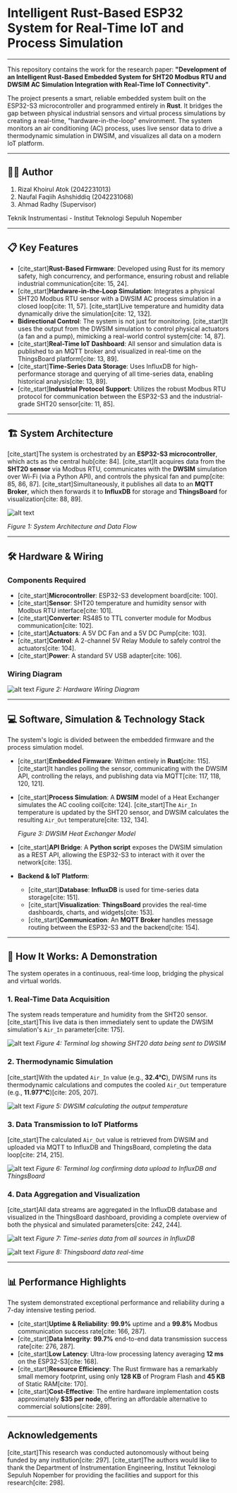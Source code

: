 # Intelligent Rust-Based ESP32 System for Real-Time IoT and Process Simulation
---

This repository contains the work for the research paper: **"Development of an Intelligent Rust-Based Embedded System for SHT20 Modbus RTU and DWSIM AC Simulation Integration with Real-Time IoT Connectivity"**.

The project presents a smart, reliable embedded system built on the ESP32-S3 microcontroller and programmed entirely in **Rust**. It bridges the gap between physical industrial sensors and virtual process simulations by creating a real-time, "hardware-in-the-loop" environment. The system monitors an air conditioning (AC) process, uses live sensor data to drive a thermodynamic simulation in DWSIM, and visualizes all data on a modern IoT platform.

---

## 👨‍💻 Author
1. Rizal Khoirul Atok (2042231013)
2. Naufal Faqiih Ashshiddiq (2042231068)
3. Ahmad Radhy (Supervisor)

Teknik Instrumentasi - Institut Teknologi Sepuluh Nopember

---

## 📋 Key Features

* [cite_start]**Rust-Based Firmware**: Developed using Rust for its memory safety, high concurrency, and performance, ensuring robust and reliable industrial communication[cite: 15, 24].
* [cite_start]**Hardware-in-the-Loop Simulation**: Integrates a physical SHT20 Modbus RTU sensor with a DWSIM AC process simulation in a closed loop[cite: 11, 57]. [cite_start]Live temperature and humidity data dynamically drive the simulation[cite: 12, 132].
* **Bidirectional Control**: The system is not just for monitoring. [cite_start]It uses the output from the DWSIM simulation to control physical actuators (a fan and a pump), mimicking a real-world control system[cite: 14, 87].
* [cite_start]**Real-Time IoT Dashboard**: All sensor and simulation data is published to an MQTT broker and visualized in real-time on the ThingsBoard platform[cite: 13, 89].
* [cite_start]**Time-Series Data Storage**: Uses InfluxDB for high-performance storage and querying of all time-series data, enabling historical analysis[cite: 13, 89].
* [cite_start]**Industrial Protocol Support**: Utilizes the robust Modbus RTU protocol for communication between the ESP32-S3 and the industrial-grade SHT20 sensor[cite: 11, 85].

---

## 🏗️ System Architecture

[cite_start]The system is orchestrated by an **ESP32-S3 microcontroller**, which acts as the central hub[cite: 84]. [cite_start]It acquires data from the **SHT20 sensor** via Modbus RTU, communicates with the **DWSIM** simulation over Wi-Fi (via a Python API), and controls the physical fan and pump[cite: 85, 86, 87]. [cite_start]Simultaneously, it publishes all data to an **MQTT Broker**, which then forwards it to **InfluxDB** for storage and **ThingsBoard** for visualization[cite: 88, 89].

![alt text](https://github.com/atok99/ESP32-S3_ModbusRTU_Integred-with-DWSIM-Simulation/blob/main/SystemArchitectur.png?raw=true)

*Figure 1: System Architecture and Data Flow*

---

## 🛠️ Hardware & Wiring

### Components Required

* [cite_start]**Microcontroller**: ESP32-S3 development board[cite: 100].
* [cite_start]**Sensor**: SHT20 temperature and humidity sensor with Modbus RTU interface[cite: 101].
* [cite_start]**Converter**: RS485 to TTL converter module for Modbus communication[cite: 102].
* [cite_start]**Actuators**: A 5V DC Fan and a 5V DC Pump[cite: 103].
* [cite_start]**Control**: A 2-channel 5V Relay Module to safely control the actuators[cite: 104].
* [cite_start]**Power**: A standard 5V USB adapter[cite: 106].

### Wiring Diagram

![alt text](https://github.com/atok99/ESP32-S3_ModbusRTU_Integred-with-DWSIM-Simulation/blob/main/Wiring_diagram.png?raw=true)
*Figure 2: Hardware Wiring Diagram*

---

## 💻 Software, Simulation & Technology Stack

The system's logic is divided between the embedded firmware and the process simulation model.

* [cite_start]**Embedded Firmware**: Written entirely in **Rust**[cite: 115]. [cite_start]It handles polling the sensor, communicating with the DWSIM API, controlling the relays, and publishing data via MQTT[cite: 117, 118, 120, 121].
* [cite_start]**Process Simulation**: A **DWSIM** model of a Heat Exchanger simulates the AC cooling coil[cite: 124]. [cite_start]The `Air_In` temperature is updated by the SHT20 sensor, and DWSIM calculates the resulting `Air_Out` temperature[cite: 132, 134].
    
    *Figure 3: DWSIM Heat Exchanger Model*
* [cite_start]**API Bridge**: A **Python script** exposes the DWSIM simulation as a REST API, allowing the ESP32-S3 to interact with it over the network[cite: 135].
* **Backend & IoT Platform**:
    * [cite_start]**Database**: **InfluxDB** is used for time-series data storage[cite: 151].
    * [cite_start]**Visualization**: **ThingsBoard** provides the real-time dashboards, charts, and widgets[cite: 153].
    * [cite_start]**Communication**: An **MQTT Broker** handles message routing between the ESP32-S3 and the backend[cite: 154].

---

## 🚀 How It Works: A Demonstration

The system operates in a continuous, real-time loop, bridging the physical and virtual worlds.

### 1. Real-Time Data Acquisition
The system reads temperature and humidity from the SHT20 sensor. [cite_start]This live data is then immediately sent to update the DWSIM simulation's `Air_In` parameter[cite: 175].

![alt text](https://github.com/atok99/ESP32-S3_ModbusRTU_Integred-with-DWSIM-Simulation/blob/main/SHT20toDWSIM.png?raw=true)
*Figure 4: Terminal log showing SHT20 data being sent to DWSIM*

### 2. Thermodynamic Simulation
[cite_start]With the updated `Air_In` value (e.g., **32.4°C**), DWSIM runs its thermodynamic calculations and computes the cooled `Air_Out` temperature (e.g., **11.977°C**)[cite: 205, 207].

![alt text](https://github.com/atok99/ESP32-S3_ModbusRTU_Integred-with-DWSIM-Simulation/blob/main/DWSIM_Calculation.png?raw=true)
*Figure 5: DWSIM calculating the output temperature*

### 3. Data Transmission to IoT Platforms
[cite_start]The calculated `Air_Out` value is retrieved from DWSIM and uploaded via MQTT to InfluxDB and ThingsBoard, completing the data loop[cite: 214, 215].

![alt text](https://github.com/atok99/ESP32-S3_ModbusRTU_Integred-with-DWSIM-Simulation/blob/main/UploadtoInfluxdb.png?raw=true)
*Figure 6: Terminal log confirming data upload to InfluxDB and ThingsBoard*

### 4. Data Aggregation and Visualization
[cite_start]All data streams are aggregated in the InfluxDB database and visualized in the ThingsBoard dashboard, providing a complete overview of both the physical and simulated parameters[cite: 242, 244].

![alt text](https://github.com/atok99/ESP32-S3_ModbusRTU_Integred-with-DWSIM-Simulation/blob/main/Influxdb.png?raw=true)
*Figure 7: Time-series data from all sources in InfluxDB*

![alt text](https://github.com/atok99/ESP32-S3_ModbusRTU_Integred-with-DWSIM-Simulation/blob/main/Thingsboard.png?raw=true)
*Figure 8: Thingsboard data real-time*

---

## 📊 Performance Highlights

The system demonstrated exceptional performance and reliability during a 7-day intensive testing period.

* [cite_start]**Uptime & Reliability**: **99.9%** uptime and a **99.8%** Modbus communication success rate[cite: 166, 287].
* [cite_start]**Data Integrity**: **99.7%** end-to-end data transmission success rate[cite: 276, 287].
* [cite_start]**Low Latency**: Ultra-low processing latency averaging **12 ms** on the ESP32-S3[cite: 168].
* [cite_start]**Resource Efficiency**: The Rust firmware has a remarkably small memory footprint, using only **128 KB** of Program Flash and **45 KB** of Static RAM[cite: 170].
* [cite_start]**Cost-Effective**: The entire hardware implementation costs approximately **$35 per node**, offering an affordable alternative to commercial solutions[cite: 289].

---

## Acknowledgements

[cite_start]This research was conducted autonomously without being funded by any institution[cite: 297]. [cite_start]The authors would like to thank the Department of Instrumentation Engineering, Institut Teknologi Sepuluh Nopember for providing the facilities and support for this research[cite: 298].
